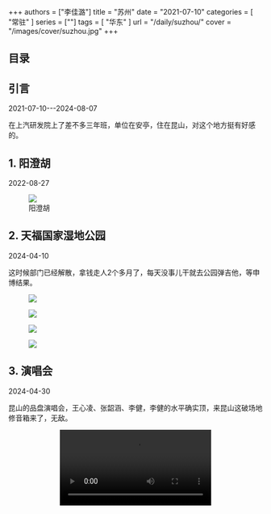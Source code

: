 +++
authors = ["李佳潞"]
title = "苏州"
date = "2021-07-10"
categories = [
    "常驻"
]
series = [""]
tags = [
    "华东"
]
url = "/daily/suzhou/"
cover = "/images/cover/suzhou.jpg"
+++
<!DOCTYPE html>
<html lang="zh-CN">
<head>
    <meta charset="UTF-8">
    <meta name="viewport" content="width=device-width, initial-scale=1.0">
    <link rel="stylesheet" href="/assets/css/styles.css">
    <script src="/assets/js/toc.js"></script>    
</head>
<body>
    <article>
        <nav>
            <h2>目录</h2>
            <ul id="toc">
                <!-- 目录项会在这里动态生成 -->
            </ul>
        </nav>
        <section>
            <h2>引言</h2>
            <p>2021-07-10---2024-08-07</p>
            <p>         在上汽研发院上了差不多三年班，单位在安亭，住在昆山，对这个地方挺有好感的。</p>
        </section>
        <section>
            <h2>1. 阳澄胡</h2>
            <p>2022-08-27 <i class="fas fa-cloud"></i></p>
            <div class="container">
                <div class="image">
                    <figure>
                        <a data-fancybox="gallery" href="https://cdn.heirenlop.com/daily-record/suzhou1.jpg">
    <img src="https://cdn.heirenlop.com/daily-record/suzhou1.jpg" loading="lazy">
</a>
                        <figcaption>阳澄胡</figcaption>
                    </figure>
                </div>
            </div>
        </section>
        <section>
            <h2>2. 天福国家湿地公园</h2>
            <p>2024-04-10 <i class="fas fa-sun"></i></p>
            <p>         这时候部门已经解散，拿钱走人2个多月了，每天没事儿干就去公园弹吉他，等申博结果。</p>
            <div class="container">
                <div class="image">
                    <figure>
                        <a data-fancybox="gallery" href="https://cdn.heirenlop.com/daily-record/suzhou2.jpg">
    <img src="https://cdn.heirenlop.com/daily-record/suzhou2.jpg" loading="lazy">
</a>
                    </figure>
                </div>
            </div>
            <div class="container">
                <div class="image">
                    <figure>
                        <a data-fancybox="gallery" href="https://cdn.heirenlop.com/daily-record/suzhou3.jpg">
    <img src="https://cdn.heirenlop.com/daily-record/suzhou3.jpg" loading="lazy">
</a>
                    </figure>
                </div>
            </div>
            <div class="container">
            <div class="image">
                    <figure>
                        <a data-fancybox="gallery" href="https://cdn.heirenlop.com/daily-record/suzhou4.jpg">
    <img src="https://cdn.heirenlop.com/daily-record/suzhou4.jpg" loading="lazy">
</a>
                    </figure>
                </div>
                <div class="image">
                    <figure>
                        <a data-fancybox="gallery" href="https://cdn.heirenlop.com/daily-record/suzhou5.jpg">
    <img src="https://cdn.heirenlop.com/daily-record/suzhou5.jpg" loading="lazy">
</a>
                    </figure>
                </div>
            </div>
        </section>
        <section>
            <h2>3. 演唱会</h2>
            <p>2024-04-30 <i class="fas fa-sun"></i></p>
            <p>昆山的品盘演唱会，王心凌、张韶涵、李健，李健的水平确实顶，来昆山这破场地修音箱来了，无敌。</p>
            <div class="container" style="display: flex; justify-content: center;">
              <video controls style="max-width:100%; height:auto;">
                <source src="https://cdn-v.heirenlop.com/suzhou1.mp4" type="video/mp4">
                您的浏览器不支持 HTML5 视频播放。
              </video>
            </div>
        </section>
    </article>
</body>
</html>